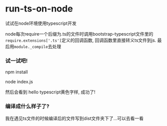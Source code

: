 # run-ts-on-node
试试在node环境使用typescript开发

node每次require一个后缀为.ts的文件时调用bootstrap-typescript文件里的`require.extensions['.ts']`定义的回调函数, 回调函数里直接转义ts文件到js. 最后用`module._compile`去处理

### 试一试吧!

npm install

node index.js

然后会看到 hello typescript黄色字样, 成功了!

### 编译成什么样子了?

我在遇见ts文件的时候编译后的文件写到dist文件夹下了...可以去看一看